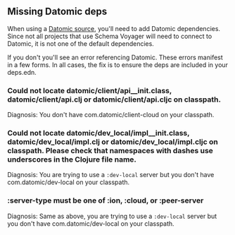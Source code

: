 
## Missing Datomic deps

When using a [Datomic source](/doc/sources.md#Datomic-source), you'll need to add Datomic dependencies.
Since not all projects that use Schema Voyager will need to connect to Datomic, it is not one of the default dependencies.

If you don't you'll see an error referencing Datomic.
These errors manifest in a few forms.
In all cases, the fix is to ensure the deps are included in your deps.edn.

### Could not locate datomic/client/api__init.class, datomic/client/api.clj or datomic/client/api.cljc on classpath.

Diagnosis: You don't have com.datomic/client-cloud on your classpath.

### Could not locate datomic/dev_local/impl__init.class, datomic/dev_local/impl.clj or datomic/dev_local/impl.cljc on classpath. Please check that namespaces with dashes use underscores in the Clojure file name.

Diagnosis: You are trying to use a `:dev-local` server but you don't have com.datomic/dev-local on your classpath.

### :server-type must be one of :ion, :cloud, or :peer-server

Diagnosis: Same as above, you are trying to use a `:dev-local` server but you don't have com.datomic/dev-local on your classpath.
